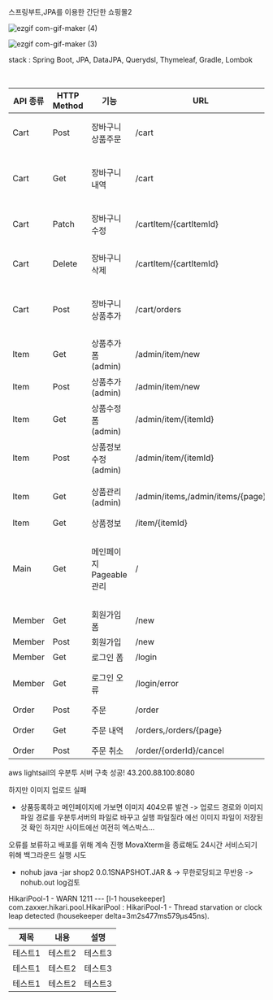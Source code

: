 
스프링부트,JPA를 이용한 간단한 쇼핑몰2

![ezgif com-gif-maker (4)](https://user-images.githubusercontent.com/69129562/202893022-72b026d6-872c-4ea9-bbf9-8a4b88124441.gif)

![ezgif com-gif-maker (3)](https://user-images.githubusercontent.com/69129562/202893221-ae418d60-da19-4b77-97f2-35fb9463eb01.gif)

stack : Spring Boot, JPA, DataJPA, Querydsl, Thymeleaf, Gradle, Lombok

<br />

|API 종류|HTTP Method|기능|URL|설명|
|------|---|---|----|---------------------|
|Cart|Post|장바구니 상품주문|/cart|장바구니의 상품을 주문한다.|
|Cart|Get|장바구니 내역|/cart|장바구니에 담긴 상품을 조회한다.|
|Cart|Patch|장바구니 수정|/cartItem/{cartItemId}|장바구니 내역을 수정한다.|
|Cart|Delete|장바구니 삭제|/cartItem/{cartItemId}|장바구니 내역을 삭제한다.|
|Cart|Post|장바구니 상품추가|/cart/orders|기존 장바구니에 상품을 추가한다.|
|Item|Get|상품추가 폼(admin)|/admin/item/new|관리자 상품추가 폼| 
|Item|Post|상품추가(admin)|/admin/item/new|관리자 상품추가|
|Item|Get|상품수정 폼(admin)|/admin/item/{itemId}|관리자 상품수정 폼|
|Item|Post|상품정보 수정(admin)|/admin/item/{itemId}|관리자 상품정보 수정|
|Item|Get|상품관리(admin)|/admin/items,/admin/items/{page}|관리자 상품 관리창 Pageable|
|Item|Get|상품정보|/item/{itemId}|  |
|Main|Get|메인페이지 Pageable관리|/|메인페이지의 상품을 표시하는 최대 갯수와 페이징을 한다|
|Member|Get|회원가입 폼|/new|  |
|Member|Post|회원가입|/new|  |
|Member|Get|로그인 폼|/login|  |
|Member|Get|로그인 오류|/login/error|아이디와 비밀번호 validation|
|Order|Post|주문|/order|  |
|Order|Get|주문 내역|/orders,/orders/{page}|주문내역 Pageable|
|Order|Post|주문 취소|/order/{orderId}/cancel|   |


aws lightsail의 우분투 서버 구축 성공! 43.200.88.100:8080

하지만 이미지 업로드 실패
  - 상품등록하고 메인페이지에 가보면 이미지 404오류 발견 -> 업로드 경로와 이미지파일 경로를 우분투서버의 파일로 바꾸고 실행 파일질라 에선 이미지 파일이 저장된것 확인 하지만 사이트에선 여전히 엑스박스...
  
오류를 보류하고 배포를 위해 계속 진행 MovaXterm을 종료해도 24시간 서비스되기 위해 백그라운드 실행 시도 
  - nohub java -jar shop2 0.0.1SNAPSHOT.JAR & -> 무한로딩되고 무반응 -> nohub.out log검토
  
 HikariPool-1 - WARN 1211 --- [l-1 housekeeper] com.zaxxer.hikari.pool.HikariPool        : HikariPool-1 - Thread starvation or clock leap detected (housekeeper delta=3m2s477ms579µs45ns). 
  
|제목|내용|설명|
|------|---|---|
|테스트1|테스트2|테스트3|
|테스트1|테스트2|테스트3|
|테스트1|테스트2|테스트3|
